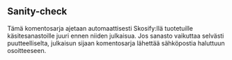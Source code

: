 ## Sanity-check

Tämä komentosarja ajetaan automaattisesti Skosify:llä tuotetuille käsitesanastoille juuri ennen niiden julkaisua. Jos sanasto vaikuttaa selvästi puutteelliselta, julkaisun sijaan komentosarja lähettää sähköpostia haluttuun osoitteeseen.
